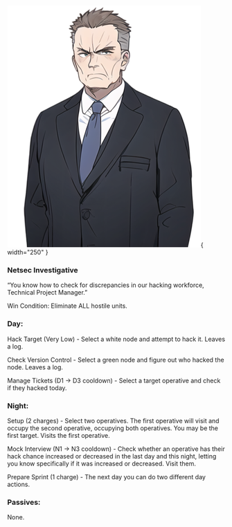 ![technicalprojectmanager.png](Images/technicalprojectmanager.png){ width="250" }

### **Netsec Investigative**

“You know how to check for discrepancies in our hacking workforce, Technical Project Manager.”

Win Condition: Eliminate ALL hostile units.

### **Day:**

Hack Target (Very Low) - Select a white node and attempt to hack it. Leaves a log.

Check Version Control - Select a green node and figure out who hacked the node. Leaves a log.

Manage Tickets (D1 -> D3 cooldown) - Select a target operative and check if they hacked today.

### **Night:**

Setup (2 charges) - Select two operatives. The first operative will visit and occupy the second operative, occupying both operatives. You may be the first target. Visits the first operative.

Mock Interview (N1 -> N3 cooldown) - Check whether an operative has their hack chance increased or decreased in the last day and this night, letting you know specifically if it was increased or decreased. Visit them.

Prepare Sprint (1 charge) - The next day you can do two different day actions.

### **Passives:**

None.